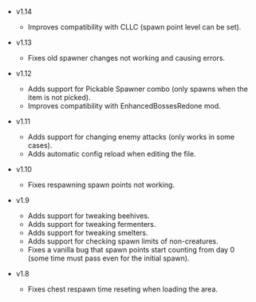 - v1.14
  - Improves compatibility with CLLC (spawn point level can be set).

- v1.13
  - Fixes old spawner changes not working and causing errors.

- v1.12
  - Adds support for Pickable Spawner combo (only spawns when the item is not picked).
  - Improves compatibility with EnhancedBossesRedone mod.

- v1.11
  - Adds support for changing enemy attacks (only works in some cases).
  - Adds automatic config reload when editing the file.

- v1.10
  - Fixes respawning spawn points not working.

- v1.9
  - Adds support for tweaking beehives.
  - Adds support for tweaking fermenters.
  - Adds support for tweaking smelters.
  - Adds support for checking spawn limits of non-creatures.
  - Fixes a vanilla bug that spawn points start counting from day 0 (some time must pass even for the initial spawn).

- v1.8
  - Fixes chest respawn time reseting when loading the area.
